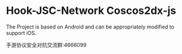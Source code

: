 # Hook-JSC-Network Coscos2dx-js
The Project is based on Android and can be appropriately modified to support iOS.

手游协议安全对抗交流群:4666099

